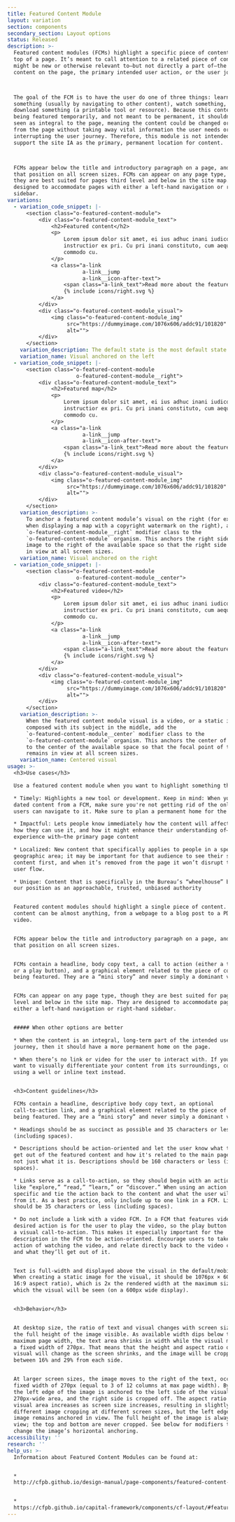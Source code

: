 ```yaml
---
title: Featured Content Module
layout: variation
section: components
secondary_section: Layout options
status: Released
description: >-
  Featured content modules (FCMs) highlight a specific piece of content at the
  top of a page. It’s meant to call attention to a related piece of content that
  might be new or otherwise relevant to—but not directly a part of—the main
  content on the page, the primary intended user action, or the user journey.



  The goal of the FCM is to have the user do one of three things: learn
  something (usually by navigating to other content), watch something, or
  download something (a printable tool or resource). Because this content is
  being featured temporarily, and not meant to be permanent, it shouldn’t be
  seen as integral to the page, meaning the content could be changed or removed
  from the page without taking away vital information the user needs or
  interrupting the user journey. Therefore, this module is not intended to
  support the site IA as the primary, permanent location for content.



  FCMs appear below the title and introductory paragraph on a page, and retain
  that position on all screen sizes. FCMs can appear on any page type, though
  they are best suited for pages third level and below in the site map. They are
  designed to accommodate pages with either a left-hand navigation or right-hand
  sidebar.
variations:
  - variation_code_snippet: |-
      <section class="o-featured-content-module">
          <div class="o-featured-content-module_text">
              <h2>Featured content</h2>
              <p>
                  Lorem ipsum dolor sit amet, ei ius adhuc inani iudico, labitur
                  instructior ex pri. Cu pri inani constituto, cum aeque noster
                  commodo cu.
              </p>
              <a class="a-link
                        a-link__jump
                        a-link__icon-after-text">
                  <span class="a-link_text">Read more about the feature</span>
                  {% include icons/right.svg %}
              </a>
          </div>
          <div class="o-featured-content-module_visual">
              <img class="o-featured-content-module_img"
                   src="https://dummyimage.com/1076x606/addc91/101820"
                   alt="">
          </div>
      </section>
    variation_description: The default state is the most default state of them all.
    variation_name: Visual anchored on the left
  - variation_code_snippet: |-
      <section class="o-featured-content-module
                      o-featured-content-module__right">
          <div class="o-featured-content-module_text">
              <h2>Featured map</h2>
              <p>
                  Lorem ipsum dolor sit amet, ei ius adhuc inani iudico, labitur
                  instructior ex pri. Cu pri inani constituto, cum aeque noster
                  commodo cu.
              </p>
              <a class="a-link
                        a-link__jump
                        a-link__icon-after-text">
                  <span class="a-link_text">Read more about the feature</span>
                  {% include icons/right.svg %}
              </a>
          </div>
          <div class="o-featured-content-module_visual">
              <img class="o-featured-content-module_img"
                   src="https://dummyimage.com/1076x606/addc91/101820"
                   alt="">
          </div>
      </section>
    variation_description: >-
      To anchor a featured content module’s visual on the right (for example,
      when displaying a map with a copyright watermark on the right), add the
      `o-featured-content-module__right` modifier class to the
      `o-featured-content-module` organism. This anchors the right side of the
      image to the right of the available space so that the right side remains
      in view at all screen sizes.
    variation_name: Visual anchored on the right
  - variation_code_snippet: |-
      <section class="o-featured-content-module
                      o-featured-content-module__center">
          <div class="o-featured-content-module_text">
              <h2>Featured video</h2>
              <p>
                  Lorem ipsum dolor sit amet, ei ius adhuc inani iudico, labitur
                  instructior ex pri. Cu pri inani constituto, cum aeque noster
                  commodo cu.
              </p>
              <a class="a-link
                        a-link__jump
                        a-link__icon-after-text">
                  <span class="a-link_text">Read more about the feature</span>
                  {% include icons/right.svg %}
              </a>
          </div>
          <div class="o-featured-content-module_visual">
              <img class="o-featured-content-module_img"
                   src="https://dummyimage.com/1076x606/addc91/101820"
                   alt="">
          </div>
      </section>
    variation_description: >-
      When the featured content module visual is a video, or a static image
      composed with its subject in the middle, add the
      `o-featured-content-module__center` modifier class to the
      `o-featured-content-module` organism. This anchors the center of the image
      to the center of the available space so that the focal point of the visual
      remains in view at all screen sizes.
    variation_name: Centered visual
usage: >-
  <h3>Use cases</h3>

  Use a featured content module when you want to highlight something that’s:

  * Timely: Highlights a new tool or development. Keep in mind: When you remove
  dated content from a FCM, make sure you're not getting rid of the only way
  users can navigate to it. Make sure to plan a permanent home for the content.

  * Impactful: Lets people know immediately how the content will affect them,
  how they can use it, and how it might enhance their understanding of—or
  experience with—the primary page content

  * Localized: New content that specifically applies to people in a specific
  geographic area; it may be important for that audience to see their specific
  content first, and when it’s removed from the page it won’t disrupt the usual
  user flow.

  * Unique: Content that is specifically in the Bureau’s “wheelhouse” because of
  our position as an approachable, trusted, unbiased authority


  Featured content modules should highlight a single piece of content. That
  content can be almost anything, from a webpage to a blog post to a PDF to a
  video.


  FCMs appear below the title and introductory paragraph on a page, and retain
  that position on all screen sizes.


  FCMs contain a headline, body copy text, a call to action (either a text link
  or a play button), and a graphical element related to the piece of content
  being featured. They are a “mini story” and never simply a dominant visual.


  FCMs can appear on any page type, though they are best suited for pages third
  level and below in the site map. They are designed to accommodate pages with
  either a left-hand navigation or right-hand sidebar.


  ##### When other options are better

  * When the content is an integral, long-term part of the intended user
  journey, then it should have a more permanent home on the page.

  * When there’s no link or video for the user to interact with. If you just
  want to visually differentiate your content from its surroundings, consider
  using a well or inline text instead.


  <h3>Content guidelines</h3>

  FCMs contain a headline, descriptive body copy text, an optional
  call-to-action link, and a graphical element related to the piece of content
  being featured. They are a “mini story” and never simply a dominant visual.

  * Headings should be as succinct as possible and 35 characters or less
  (including spaces).

  * Descriptions should be action-oriented and let the user know what they will
  get out of the featured content and how it's related to the main page content,
  not just what it is. Descriptions should be 160 characters or less (including
  spaces).

  * Links serve as a call-to-action, so they should begin with an action verb
  like “explore,” “read,” “learn,” or “discover.” When using an action verb, be
  specific and tie the action back to the content and what the user will get
  from it. As a best practice, only include up to one link in a FCM. Link text
  should be 35 characters or less (including spaces).

  * Do not include a link with a video FCM. In a FCM that features video, the
  desired action is for the user to play the video, so the play button serves as
  a visual call-to-action. This makes it especially important for the
  description in the FCM to be action-oriented. Encourage users to take the
  action of watching the video, and relate directly back to the video content
  and what they’ll get out of it.


  Text is full-width and displayed above the visual in the default/mobile view.
  When creating a static image for the visual, it should be 1076px × 606px (a
  16:9 aspect ratio), which is 2x the rendered width at the maximum size at
  which the visual will be seen (on a 600px wide display).


  <h3>Behavior</h3>


  At desktop size, the ratio of text and visual changes with screen size to keep
  the full height of the image visible. As available width dips below the
  maximum page width, the text area shrinks in width while the visual maintains
  a fixed width of 270px. That means that the height and aspect ratio of the
  visual will change as the screen shrinks, and the image will be cropped
  between 16% and 29% from each side.


  At larger screen sizes, the image moves to the right of the text, occupying a
  fixed width of 270px (equal to 3 of 12 columns at max page width). By default,
  the left edge of the image is anchored to the left side of the visual’s
  270px-wide area, and the right side is cropped off. The aspect ratio of the
  visual area increases as screen size increases, resulting in slightly
  different image cropping at different screen sizes, but the left edge of the
  image remains anchored in view. The full height of the image is always in
  view; the top and bottom are never cropped. See below for modifiers that
  change the image’s horizontal anchoring.
accessibility: ''
research: ''
help_us: >-
  Information about Featured Content Modules can be found at:


  *
  http://cfpb.github.io/design-manual/page-components/featured-content-module.html\


  *
  https://cfpb.github.io/capital-framework/components/cf-layout/#featured-content-module
---
```

